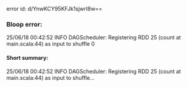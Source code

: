 error id: d/YnwKCY95KFJk1sjwrI8w==
### Bloop error:

25/06/18 00:42:52 INFO DAGScheduler: Registering RDD 25 (count at main.scala:44) as input to shuffle 0
#### Short summary: 

25/06/18 00:42:52 INFO DAGScheduler: Registering RDD 25 (count at main.scala:44) as input to shuffle...